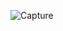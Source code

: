 ![Capture](https://user-images.githubusercontent.com/41430322/95467513-2d541c80-099b-11eb-9baf-7b127a4a3ea9.JPG)
